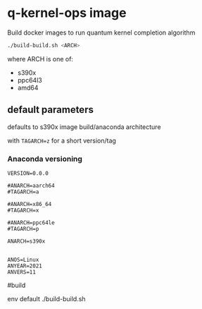 # q-kernel-ops image

Build docker images to run quantum kernel completion algorithm

```sh
./build-build.sh <ARCH>
```
where ARCH is one of: 
  - s390x
  - ppc64l3
  - amd64

## default parameters

defaults to s390x image build/anaconda architecture

with `TAGARCH=z` for a short version/tag  



### Anaconda versioning 



```
VERSION=0.0.0

#ANARCH=aarch64
#TAGARCH=a

#ANARCH=x86_64
#TAGARCH=x

#ANARCH=ppc64le
#TAGARCH=p

ANARCH=s390x


ANOS=Linux
ANYEAR=2021
ANVERS=11

```

#build

env default
./build-build.sh
